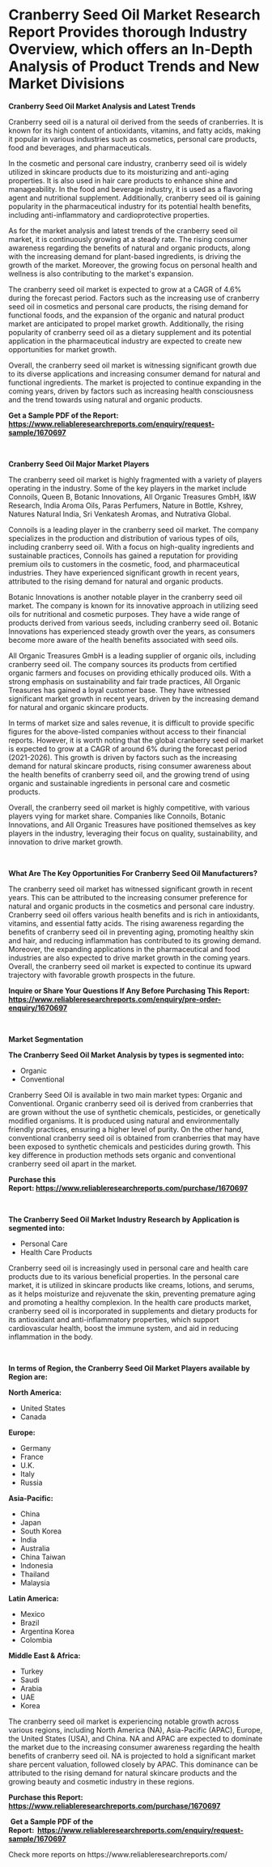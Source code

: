 <p><h1>Cranberry Seed Oil Market Research Report Provides thorough Industry Overview, which offers an In-Depth Analysis of Product Trends and New Market Divisions</h1></p><p><strong>Cranberry Seed Oil Market Analysis and Latest Trends</strong></p>
<p><p>Cranberry seed oil is a natural oil derived from the seeds of cranberries. It is known for its high content of antioxidants, vitamins, and fatty acids, making it popular in various industries such as cosmetics, personal care products, food and beverages, and pharmaceuticals.</p><p>In the cosmetic and personal care industry, cranberry seed oil is widely utilized in skincare products due to its moisturizing and anti-aging properties. It is also used in hair care products to enhance shine and manageability. In the food and beverage industry, it is used as a flavoring agent and nutritional supplement. Additionally, cranberry seed oil is gaining popularity in the pharmaceutical industry for its potential health benefits, including anti-inflammatory and cardioprotective properties.</p><p>As for the market analysis and latest trends of the cranberry seed oil market, it is continuously growing at a steady rate. The rising consumer awareness regarding the benefits of natural and organic products, along with the increasing demand for plant-based ingredients, is driving the growth of the market. Moreover, the growing focus on personal health and wellness is also contributing to the market's expansion.</p><p>The cranberry seed oil market is expected to grow at a CAGR of 4.6% during the forecast period. Factors such as the increasing use of cranberry seed oil in cosmetics and personal care products, the rising demand for functional foods, and the expansion of the organic and natural product market are anticipated to propel market growth. Additionally, the rising popularity of cranberry seed oil as a dietary supplement and its potential application in the pharmaceutical industry are expected to create new opportunities for market growth.</p><p>Overall, the cranberry seed oil market is witnessing significant growth due to its diverse applications and increasing consumer demand for natural and functional ingredients. The market is projected to continue expanding in the coming years, driven by factors such as increasing health consciousness and the trend towards using natural and organic products.</p></p>
<p><strong>Get a Sample PDF of the Report:&nbsp; <a href="https://www.reliableresearchreports.com/enquiry/request-sample/1670697">https://www.reliableresearchreports.com/enquiry/request-sample/1670697</a></strong></p>
<p>&nbsp;</p>
<p><strong>Cranberry Seed Oil Major Market Players</strong></p>
<p><p>The cranberry seed oil market is highly fragmented with a variety of players operating in the industry. Some of the key players in the market include Connoils, Queen B, Botanic Innovations, All Organic Treasures GmbH, I&W Research, India Aroma Oils, Paras Perfumers, Nature in Bottle, Kshrey, Natures Natural India, Sri Venkatesh Aromas, and Nutrativa Global.</p><p>Connoils is a leading player in the cranberry seed oil market. The company specializes in the production and distribution of various types of oils, including cranberry seed oil. With a focus on high-quality ingredients and sustainable practices, Connoils has gained a reputation for providing premium oils to customers in the cosmetic, food, and pharmaceutical industries. They have experienced significant growth in recent years, attributed to the rising demand for natural and organic products.</p><p>Botanic Innovations is another notable player in the cranberry seed oil market. The company is known for its innovative approach in utilizing seed oils for nutritional and cosmetic purposes. They have a wide range of products derived from various seeds, including cranberry seed oil. Botanic Innovations has experienced steady growth over the years, as consumers become more aware of the health benefits associated with seed oils.</p><p>All Organic Treasures GmbH is a leading supplier of organic oils, including cranberry seed oil. The company sources its products from certified organic farmers and focuses on providing ethically produced oils. With a strong emphasis on sustainability and fair trade practices, All Organic Treasures has gained a loyal customer base. They have witnessed significant market growth in recent years, driven by the increasing demand for natural and organic skincare products.</p><p>In terms of market size and sales revenue, it is difficult to provide specific figures for the above-listed companies without access to their financial reports. However, it is worth noting that the global cranberry seed oil market is expected to grow at a CAGR of around 6% during the forecast period (2021-2026). This growth is driven by factors such as the increasing demand for natural skincare products, rising consumer awareness about the health benefits of cranberry seed oil, and the growing trend of using organic and sustainable ingredients in personal care and cosmetic products.</p><p>Overall, the cranberry seed oil market is highly competitive, with various players vying for market share. Companies like Connoils, Botanic Innovations, and All Organic Treasures have positioned themselves as key players in the industry, leveraging their focus on quality, sustainability, and innovation to drive market growth.</p></p>
<p>&nbsp;</p>
<p><strong>What Are The Key Opportunities For Cranberry Seed Oil Manufacturers?</strong></p>
<p><p>The cranberry seed oil market has witnessed significant growth in recent years. This can be attributed to the increasing consumer preference for natural and organic products in the cosmetics and personal care industry. Cranberry seed oil offers various health benefits and is rich in antioxidants, vitamins, and essential fatty acids. The rising awareness regarding the benefits of cranberry seed oil in preventing aging, promoting healthy skin and hair, and reducing inflammation has contributed to its growing demand. Moreover, the expanding applications in the pharmaceutical and food industries are also expected to drive market growth in the coming years. Overall, the cranberry seed oil market is expected to continue its upward trajectory with favorable growth prospects in the future.</p></p>
<p><strong>Inquire or Share Your Questions If Any Before Purchasing This Report: <a href="https://www.reliableresearchreports.com/enquiry/pre-order-enquiry/1670697">https://www.reliableresearchreports.com/enquiry/pre-order-enquiry/1670697</a></strong></p>
<p>&nbsp;</p>
<p><strong>Market Segmentation</strong></p>
<p><strong>The Cranberry Seed Oil Market Analysis by types is segmented into:</strong></p>
<p><ul><li>Organic</li><li>Conventional</li></ul></p>
<p><p>Cranberry Seed Oil is available in two main market types: Organic and Conventional. Organic cranberry seed oil is derived from cranberries that are grown without the use of synthetic chemicals, pesticides, or genetically modified organisms. It is produced using natural and environmentally friendly practices, ensuring a higher level of purity. On the other hand, conventional cranberry seed oil is obtained from cranberries that may have been exposed to synthetic chemicals and pesticides during growth. This key difference in production methods sets organic and conventional cranberry seed oil apart in the market.</p></p>
<p><strong>Purchase this Report:&nbsp;<a href="https://www.reliableresearchreports.com/purchase/1670697">https://www.reliableresearchreports.com/purchase/1670697</a></strong></p>
<p>&nbsp;</p>
<p><strong>The Cranberry Seed Oil Market Industry Research by Application is segmented into:</strong></p>
<p><ul><li>Personal Care</li><li>Health Care Products</li></ul></p>
<p><p>Cranberry seed oil is increasingly used in personal care and health care products due to its various beneficial properties. In the personal care market, it is utilized in skincare products like creams, lotions, and serums, as it helps moisturize and rejuvenate the skin, preventing premature aging and promoting a healthy complexion. In the health care products market, cranberry seed oil is incorporated in supplements and dietary products for its antioxidant and anti-inflammatory properties, which support cardiovascular health, boost the immune system, and aid in reducing inflammation in the body.</p></p>
<p>&nbsp;</p>
<p><strong>In terms of Region, the Cranberry Seed Oil Market Players available by Region are:</strong></p>
<p>
    <p> <strong> North America: </strong>
        <ul>
            <li>United States</li>
            <li>Canada</li>
        </ul>
        </p> 
    <p> <strong> Europe: </strong>
        <ul>
            <li>Germany</li>
            <li>France</li>
            <li>U.K.</li>
            <li>Italy</li>
            <li>Russia</li>
        </ul>
        </p> 
    <p> <strong> Asia-Pacific: </strong>
        <ul>
            <li>China</li>
            <li>Japan</li>
            <li>South Korea</li>
            <li>India</li>
            <li>Australia</li>
            <li>China Taiwan</li>
            <li>Indonesia</li>
            <li>Thailand</li>
            <li>Malaysia</li>
        </ul>
        </p> 
    <p> <strong> Latin America: </strong>
        <ul>
            <li>Mexico</li>
            <li>Brazil</li>
            <li>Argentina Korea</li>
            <li>Colombia</li>
        </ul>
        </p> 
    <p> <strong> Middle East & Africa: </strong>
        <ul>
            <li>Turkey</li>
            <li>Saudi</li>
            <li>Arabia</li>
            <li>UAE</li>
            <li>Korea</li>
        </ul>
    </p>
    </p>
<p><p>The cranberry seed oil market is experiencing notable growth across various regions, including North America (NA), Asia-Pacific (APAC), Europe, the United States (USA), and China. NA and APAC are expected to dominate the market due to the increasing consumer awareness regarding the health benefits of cranberry seed oil. NA is projected to hold a significant market share percent valuation, followed closely by APAC. This dominance can be attributed to the rising demand for natural skincare products and the growing beauty and cosmetic industry in these regions.</p></p>
<p><strong>Purchase this Report: <a href="https://www.reliableresearchreports.com/purchase/1670697">https://www.reliableresearchreports.com/purchase/1670697</a></strong></p>
<p>&nbsp;<strong>Get a Sample PDF of the Report:&nbsp;&nbsp;<a href="https://www.reliableresearchreports.com/enquiry/request-sample/1670697">https://www.reliableresearchreports.com/enquiry/request-sample/1670697</a></strong></p>
<p><strong></strong></p>
<p>Check more reports on https://www.reliableresearchreports.com/</p>
